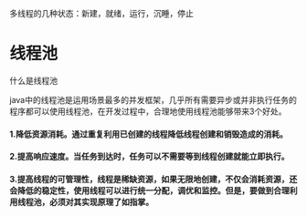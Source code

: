 多线程的几种状态：新建，就绪，运行，沉睡，停止

# 线程池

什么是线程池

java中的线程池是运用场景最多的并发框架，几乎所有需要异步或并非执行任务的程序都可以使用线程池，在开发过程中，合理地使用线程池能够带来3个好处。

#### 1.降低资源消耗。通过重复利用已创建的线程降低线程创建和销毁造成的消耗。

#### 2.提高响应速度。当任务到达时，任务可以不需要等到线程创建就能立即执行。

#### 3.提高线程的可管理性，线程是稀缺资源，如果无限地创建，不仅会消耗资源，还会降低的稳定性，使用线程可以进行统一分配，调优和监控。但是，要做到合理利用线程池，必须对其实现原理了如指掌。 



